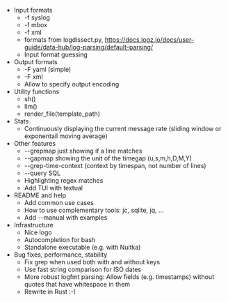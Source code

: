- Input formats
    * -f syslog
    * -f mbox
    * -f xml
    * formats from logdissect.py, https://docs.logz.io/docs/user-guide/data-hub/log-parsing/default-parsing/
    * Input format guessing
- Output formats
    * -F yaml  (simple)
    * -F xml
    * Allow to specify output encoding
- Utility functions
    * sh()
    * llm()
    * render_file(template_path)
- Stats
    * Continuously displaying the current message rate (sliding window or exponentail moving average)
- Other features
    * --grepmap just showing if a line matches
    * --gapmap showing the unit of the timegap (u,s,m,h,D,M,Y)
    * --grep-time-context (context by timespan, not number of lines)
    * --query SQL
    * Highlighting regex matches
    - Add TUI with textual
- README and help
    * Add common use cases
    * How to use complementary tools: jc, sqlite, jq, ...
    * Add --manual with examples
- Infrastructure
    * Nice logo
    * Autocompletion for bash
    * Standalone executable (e.g. with Nuitka)
- Bug fixes, performance, stability
    * Fix grep when used both with and without keys
    * Use fast string comparison for ISO dates
    * More robust logfmt parsing: Allow fields (e.g. timestamps) without quotes that have whitespace in them
    * Rewrite in Rust :-)
    